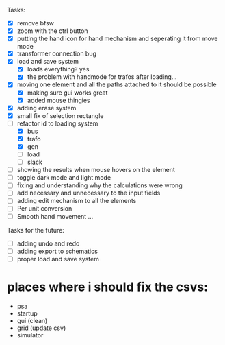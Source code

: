 Tasks:
- [x] remove bfsw
- [x] zoom with the ctrl button
- [x] putting the hand icon for hand mechanism and seperating it from move mode
- [x] transformer connection bug
- [x] load and save system 
    - [x] loads everything? yes
    - [x] the problem with handmode for trafos after loading...
- [x] moving one element and all the paths attached to it should be possible
    - [x] making sure gui works great
    - [x] added mouse thingies
- [x] adding erase system
- [x] small fix of selection rectangle
- [ ] refactor id to loading system
    - [x] bus
    - [x] trafo
    - [x] gen
    - [ ] load
    - [ ] slack
- [ ] showing the results when mouse hovers on the element
- [ ] toggle dark mode and light mode
- [ ] fixing and understanding why the calculations were wrong
- [ ] add necessary and unnecessary to the input fields
- [ ] adding edit mechanism to all the elements
- [ ] Per unit conversion
- [ ] Smooth hand movement
...

Tasks for the future:
- [ ] adding undo and redo
- [ ] adding export to schematics
- [ ] proper load and save system

# places where i should fix the csvs:
- psa
- startup
- gui (clean) 
- grid (update csv)
- simulator 
